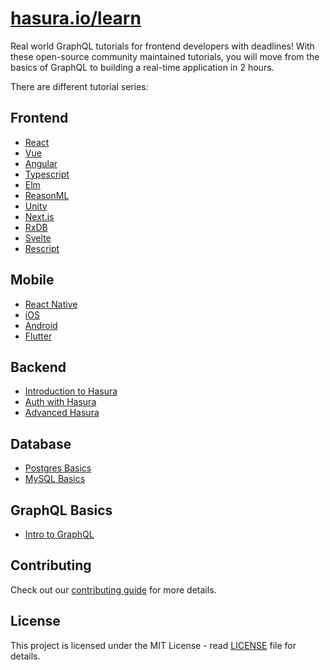 # [hasura.io/learn](https://hasura.io/learn/)

Real world GraphQL tutorials for frontend developers with deadlines!
With these open-source community maintained tutorials, you will move from the basics of GraphQL to building a real-time application in 2 hours.

There are different tutorial series:

## Frontend

- [React](https://hasura.io/learn/graphql/react/introduction/)
- [Vue](https://hasura.io/learn/graphql/vue/introduction/)
- [Angular](https://hasura.io/learn/graphql/angular-apollo/introduction/)
- [Typescript](https://hasura.io/learn/graphql/typescript-react-apollo/introduction/)
- [Elm](https://hasura.io/learn/graphql/elm-graphql/introduction/)
- [ReasonML](https://hasura.io/learn/graphql/reason-react-apollo/introduction/)
- [Unity](https://hasura.io/learn/graphql/unity/introduction/)
- [Next.js](https://hasura.io/learn/graphql/nextjs-fullstack-serverless/introduction/)
- [RxDB](https://hasura.io/learn/graphql/react-rxdb-offline-first/introduction/)
- [Svelte](https://hasura.io/learn/graphql/svelte-apollo/introduction/)
- [Rescript](https://hasura.io/learn/graphql/rescript-react-apollo/introduction/)

## Mobile

- [React Native](https://hasura.io/learn/graphql/react-native/introduction/)
- [iOS](https://hasura.io/learn/graphql/ios/introduction/)
- [Android](https://hasura.io/learn/graphql/android/introduction/)
- [Flutter](https://hasura.io/learn/graphql/flutter-graphql/introduction/)

## Backend

- [Introduction to Hasura](https://hasura.io/learn/graphql/hasura/introduction/)
- [Auth with Hasura](https://hasura.io/learn/graphql/hasura-auth-slack/introduction/)
- [Advanced Hasura](https://hasura.io/learn/graphql/hasura-advanced/introduction/)

## Database

- [Postgres Basics](https://hasura.io/learn/database/postgresql/introduction/)
- [MySQL Basics](https://hasura.io/learn/database/mysql/introduction/)

## GraphQL Basics

- [Intro to GraphQL](https://hasura.io/learn/graphql/intro-graphql/introduction/)

## Contributing

Check out our [contributing guide](CONTRIBUTING.md) for more details.

## License

This project is licensed under the MIT License - read [LICENSE](LICENSE) file for details.
